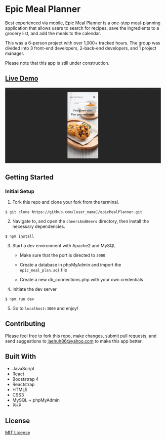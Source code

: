# Epic Meal Planner

Best experienced via mobile, Epic Meal Planner is a one-stop meal-planning application that allows users to search for recipes, save the ingredients to a grocery list, and add the meals to the calendar.

This was a 6-person project with over 1,000+ tracked hours. 
The group was divided into 3 front-end developers, 2-back-end developers, and 1 project manager.

Please note that this app is still under construction.

## [Live Demo](https://http://epicmealplanner.jaehuh.network//)
![readMeGif](server/public/image/readMe.gif)


## Getting Started

### Initial Setup

1. Fork this repo and clone your fork from the terminal.   

```$ git clone https://github.com/[user_name]/epicMealPlanner.git```

2. Navigate to, and open the `cheersAndBeers` directory, then install the necessary dependencies. 

``` $ npm install ```

3. Start a dev environment with Apache2 and MySQL
   * Make sure that the port is directed to ```3000```

   * Create a database in phpMyAdmin and import the `epic_meal_plan.sql` file

   * Create a new db_connections.php with your own credentials

4. Initiate the dev server 

``` $ npm run dev ```

5. Go to `localhost:3000` and enjoy!

## Contributing

Please feel free to fork this repo, make changes, submit pull requests, and send suggestions to jaehuh86@yahoo.com to make this app better.

## Built With

* JavaScript
* React
* Booststrap 4
* Reactstrap
* HTML5
* CSS3
* MySQL + phpMyAdmin
* PHP

## License
[MIT License](https://opensource.org/licenses/mit-license.php)
